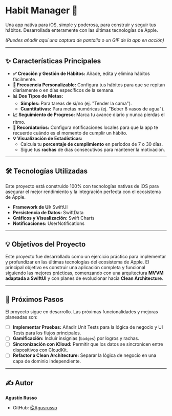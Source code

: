 # Habit Manager 🚀

Una app nativa para iOS, simple y poderosa, para construir y seguir tus hábitos. Desarrollada enteramente con las últimas tecnologías de Apple.

*(Puedes añadir aquí una captura de pantalla o un GIF de la app en acción)*

***

## ✨ Características Principales

-   **✅ Creación y Gestión de Hábitos:** Añade, edita y elimina hábitos fácilmente.
-   **📅 Frecuencia Personalizable:** Configura tus hábitos para que se repitan diariamente o en días específicos de la semana.
-   **📊 Dos Tipos de Metas:**
    -   **Simples:** Para tareas de sí/no (ej. "Tender la cama").
    -   **Cuantitativas:** Para metas numéricas (ej. "Beber 8 vasos de agua").
-   **📈 Seguimiento de Progreso:** Marca tu avance diario y nunca pierdas el ritmo.
-   **🔔 Recordatorios:** Configura notificaciones locales para que la app te recuerde cuándo es el momento de cumplir un hábito.
-   **💡 Visualización de Estadísticas:**
    -   Calcula tu **porcentaje de cumplimiento** en períodos de 7 o 30 días.
    -   Sigue tus **rachas** de días consecutivos para mantener la motivación.

***

## 🛠️ Tecnologías Utilizadas

Este proyecto está construido 100% con tecnologías nativas de iOS para asegurar el mejor rendimiento y la integración perfecta con el ecosistema de Apple.

-   **Framework de UI:** SwiftUI
-   **Persistencia de Datos:** SwiftData
-   **Gráficos y Visualización:** Swift Charts
-   **Notificaciones:** UserNotifications

***

## 💡 Objetivos del Proyecto

Este proyecto fue desarrollado como un ejercicio práctico para implementar y profundizar en las últimas tecnologías del ecosistema de Apple. El principal objetivo es construir una aplicación completa y funcional siguiendo las mejores prácticas, comenzando con una arquitectura **MVVM adaptada a SwiftUI** y con planes de evolucionar hacia **Clean Architecture**.

***

## 🚧 Próximos Pasos

El proyecto sigue en desarrollo. Las próximas funcionalidades y mejoras planeadas son:

-   [ ] **Implementar Pruebas:** Añadir Unit Tests para la lógica de negocio y UI Tests para los flujos principales.
-   [ ] **Gamificación:** Incluir insignias (`badges`) por logros y rachas.
-   [ ] **Sincronización con iCloud:** Permitir que los datos se sincronicen entre dispositivos con CloudKit.
-   [ ] **Refactor a Clean Architecture:** Separar la lógica de negocio en una capa de dominio independiente.

***

## ✍️ Autor

**Agustín Russo**

-   GitHub: [@Agusrusso](https://github.com/Agusrusso)
